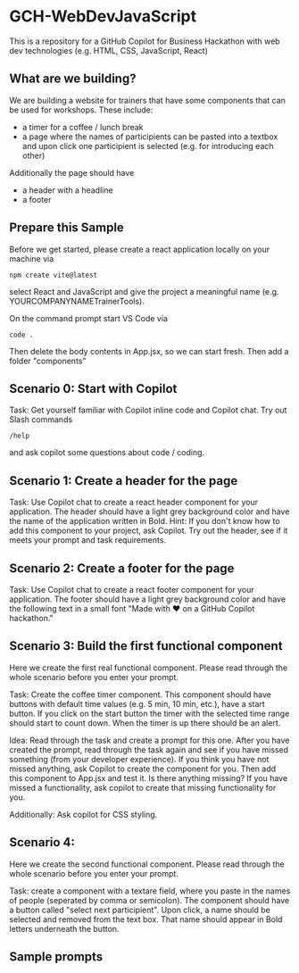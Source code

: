 # GCH-WebDevJavaScript
This is a repository for a GitHub Copilot for Business Hackathon with web dev technologies (e.g. HTML, CSS, JavaScript, React)

## What are we building?
We are building a website for trainers that have some components that can be used for workshops. These include:
* a timer for a coffee / lunch break
* a page where the names of participients can be pasted into a textbox and upon click one participient is selected (e.g. for introducing each other)

 Additionally the page should have
* a header with a headline
* a footer

## Prepare this Sample
Before we get started, please create a react application locally on your machine via
```
npm create vite@latest
```
select React and JavaScript and give the project a meaningful name (e.g. YOURCOMPANYNAMETrainerTools).

On the command prompt start VS Code via
```
code .
```

Then delete the body contents in App.jsx, so we can start fresh.
Then add a folder "components"

## Scenario 0: Start with Copilot
Task: Get yourself familiar with Copilot inline code and Copilot chat. Try out Slash commands 
```
/help
```
and ask copilot some questions about code / coding.

## Scenario 1: Create a header for the page
Task: Use Copilot chat to create a react header component for your application. The header should have a light grey background color and have the name of the application written in Bold.
Hint: If you don't know how to add this component to your project, ask Copilot. Try out the header, see if it meets your prompt and task requirements.

## Scenario 2: Create a footer for the page
Task: Use Copilot chat to create a react footer component for your application. The footer should have a light grey background color and have the following text in a small font "Made with ❤️ on a GitHub Copilot hackathon."

## Scenario 3: Build the first functional component
Here we create the first real functional component. Please read through the whole scenario before you enter your prompt.

Task: Create the coffee timer component. This component should have buttons with default time values (e.g. 5 min, 10 min, etc.), have a start button. If you click on the start button the timer with the selected time range should start to count down. When the timer is up there should be an alert.

Idea: Read through the task and create a prompt for this one. After you have created the prompt, read through the task again and see if you have missed something (from your developer experience). If you think you have not missed anything, ask Copilot to create the component for you. Then add this component to App.jsx and test it. Is there anything missing? 
If you have missed a functionality, ask copilot to create that missing functionality for you.

Additionally: Ask copilot for CSS styling.

## Scenario 4:
Here we create the second functional component. Please read through the whole scenario before you enter your prompt.

Task: create a component with a textare field, where you paste in the names of people (seperated by comma or semicolon). The component should have a button called "select next participient". Upon click, a name should be selected and removed from the text box. That name should appear in Bold letters underneath the button.

## Sample prompts


